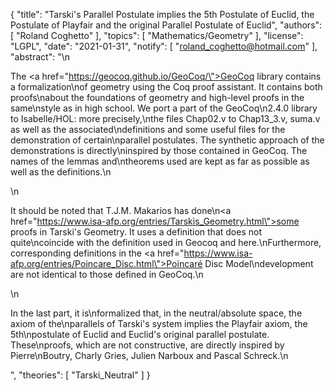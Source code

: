 {
    "title": "Tarski's Parallel Postulate implies the 5th Postulate of Euclid, the Postulate of Playfair and the original Parallel Postulate of Euclid",
    "authors": [
        "Roland Coghetto"
    ],
    "topics": [
        "Mathematics/Geometry"
    ],
    "license": "LGPL",
    "date": "2021-01-31",
    "notify": [
        "roland_coghetto@hotmail.com"
    ],
    "abstract": "\n<p>The <a href=\"https://geocoq.github.io/GeoCoq/\">GeoCoq library</a>  contains a formalization\nof geometry using the Coq proof assistant. It contains both proofs\nabout the foundations of geometry and high-level proofs in the same\nstyle as in high school.  We port a part of the GeoCoq\n2.4.0 library to Isabelle/HOL: more precisely,\nthe files Chap02.v to Chap13_3.v, suma.v as well as the associated\ndefinitions and some useful files for the demonstration of certain\nparallel postulates. The synthetic approach of the demonstrations is directly\ninspired by those contained in GeoCoq. The names of the lemmas and\ntheorems used are kept as far as possible as well as the definitions.\n</p>\n<p>It should be noted that T.J.M. Makarios has done\n<a href=\"https://www.isa-afp.org/entries/Tarskis_Geometry.html\">some proofs in Tarski's Geometry</a>. It uses a definition that does not quite\ncoincide with the definition used in Geocoq and here.\nFurthermore, corresponding definitions in the <a href=\"https://www.isa-afp.org/entries/Poincare_Disc.html\">Poincaré Disc Model\ndevelopment</a> are not identical to those defined in GeoCoq.\n</p>\n<p>In the last part, it is\nformalized that, in the neutral/absolute space, the axiom of the\nparallels of Tarski's system implies the Playfair axiom, the 5th\npostulate of Euclid and Euclid's original parallel postulate. These\nproofs, which are not constructive, are directly inspired by Pierre\nBoutry, Charly Gries, Julien Narboux and Pascal Schreck.\n</p>",
    "theories": [
        "Tarski_Neutral"
    ]
}